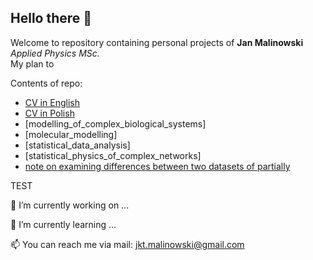## Hello there 👋

Welcome to repository containing personal projects of **Jan Malinowski** *Applied Physics MSc.*  
My plan to 

Contents of repo:
- [CV in English](https://github.com/jktmal/jktmal/blob/main/cv_JanMalinowski_en.pdf)
- [CV in Polish](https://github.com/jktmal/jktmal/blob/main/cv_JanMalinowski_pl.pdf)
- [modelling_of_complex_biological_systems]
- [molecular_modelling]
- [statistical_data_analysis]
- [statistical_physics_of_complex_networks]
- [note on examining differences between two datasets of partially  ](https://github.com/jktmal/jktmal/blob/main/stat_note.pdf) 

TEST

🔭 I’m currently working on ...

🌱 I’m currently learning ...

📫 You can reach me via mail: <jkt.malinowski@gmail.com>

<!--
**jktmal/jktmal** is a ✨ _special_ ✨ repository because its `README.md` (this file) appears on your GitHub profile.

Here are some ideas to get you started:


- 👯 I’m looking to collaborate on ...
- 🤔 I’m looking for help with ...
- 💬 Ask me about ...
- ...
- 😄 Pronouns: ...
- ⚡ Fun fact: ...
-->
